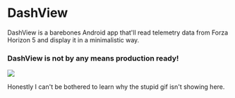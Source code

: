 # DashView
DashView is a barebones Android app that'll read telemetry data from Forza Horizon 5 and display it in a minimalistic way.
### DashView is not by any means production ready!

![]("https://github.com/MicroRJ/DashView/blob/master/gif.gif")

Honestly I can't be bothered to learn why the stupid gif isn't showing here.
